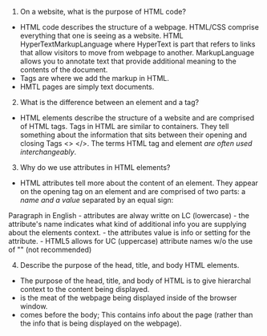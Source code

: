 1.  On a website, what is the purpose of HTML code?
- HTML code describes the structure of a webpage. HTML/CSS comprise everything that one is seeing as a website. HTML HyperTextMarkupLanguage where HyperText is part that refers to links that allow visitors to move from webpage to another. MarkupLanguage allows you to annotate text that provide additional meaning to the contents of the document.
- Tags are where we add the markup in HTML.
- HMTL pages are simply text documents.

2.  What is the difference between an element and a tag?
- HTML elements describe the structure of a website and are comprised of HTML tags. Tags in HTML are similar to containers. They tell something about the information that sits between their opening and closing Tags <>   </>. The terms HTML tag and element *are often used interchangeably*.

3.  Why do we use attributes in HTML elements?
- HTML attributes tell more about the content of an element. They appear on the opening tag on an element and are comprised of two parts: a *name and a value* separated by an equal sign:
<p lang="en-us"> Paragraph in English
- attributes are alway writte on LC (lowercase)
- the attribute's name indicates what kind of additional info you are supplying about the elements context.
- the attributes value is info or setting for the attribute.
- HTML5 allows for UC (uppercase) attribute names w/o the use of "" (not recommended)

4.  Describe the purpose of the head, title, and body HTML elements.
- The purpose of the head, title, and body of HTML is to give hierarchal context to the content being displayed.
- <body> is the meat of the webpage being displayed inside of the browser window.
- <head> comes before the body; This contains info about the page (rather than the info that is being displayed on the webpage). <title> elements will usually be found within the <head>
- <title> elements are displayed in the Title Bar above the URL.

5.  In your browser (Chrome), how do you view the source of a website?
- To view the source of a website - on any webpage, control+click (right click) and chose "View Page Source" from the drop down menu.

6.  List five different HTML elements and what they are used for. For example, `<p></p>` is a paragraph element, and it is used to represent a paragraph of text.
- 1.<h1, h2, h3, …h6> headings HTML has 6 "levels" of headings.Headings introduce the paragraph content that will immediately follow
- 2.<p> paragraph - consists of one or more sentences that form a self-contained unit of discourse. Text is easier to understand when it is broken up into units aka. paragraphs.
- 3.<sup> superscript is seen as the number 2 in E=MC2 (where mc is raised to the power of 2)
- 4.<hr /> horitzontal rule - this will put a line between two different themes on a page.
- 5.<i> italic - this will italicize any text within its tags.

7.  What are empty elements?
- <hr /> is an empty element - an element that does not have any words between an opening and closing tag.
- an empty element usually only has one opening tag (and it will contain a space and a /) with no closing tag.

8.  What is semantic markup?
- a text element that is not intended to alter the structure of a webpage, but add extra information to the page.
- ie. <em> - indicates where emphasis should be placed on text
- <blockquote> - indiactes that a block of text is a quote (used for quotes longer that 1 sentence)

9.  What are three new semantic elements introduced in HTML 5? Use page 431 in the book to find more about these new elements.
-many <div> elements have been replaced by new HTML5 layout elements.
- <div id="page">
  - <header>
    - <nav>
- <div id="content">
  - <article>
  - <aside>
  - <footer>

The link for my first code pen assignment: https://codepen.io/infamouskeyduster/pen/MWWoaOG
